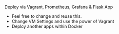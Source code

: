 Deploy via Vagrant, Prometheus, Grafana & Flask App

- Feel free to change and reuse this.
- Change VM Settings and use the power of Vagrant
- Deploy another apps within Docker


